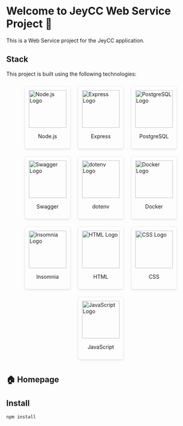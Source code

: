 # Welcome to JeyCC Web Service Project 👋

This is a Web Service project for the JeyCC application.

## Stack

This project is built using the following technologies:

<div style="display: flex; flex-wrap: wrap; justify-content: center;">
    <div style="display: flex; flex-direction: column; align-items: center; border: 1px solid #eee; padding: 10px; margin: 10px; border-radius: 5px; box-shadow: 0 2px 4px rgba(0,0,0,0.1);">
        <img src="https://encrypted-tbn0.gstatic.com/images?q=tbn:ANd9GcT5-e_zLyIIrlVMxClajEd6a1KCSg8D5koXLQ&s" alt="Node.js Logo" width="100">
        <p>Node.js</p>
    </div>
    <div style="display: flex; flex-direction: column; align-items: center; border: 1px solid #eee; padding: 10px; margin: 10px; border-radius: 5px; box-shadow: 0 2px 4px rgba(0,0,0,0.1);">
        <img src="https://cdn.groovetechnology.com/wp-content/uploads/2023/08/expressjs.png" alt="Express Logo" width="100">
        <p>Express</p>
    </div>
    <div style="display: flex; flex-direction: column; align-items: center; border: 1px solid #eee; padding: 10px; margin: 10px; border-radius: 5px; box-shadow: 0 2px 4px rgba(0,0,0,0.1);">
        <img src="https://cleardatascience.com/wp-content/uploads/2019/05/postgresql_logo.png" alt="PostgreSQL Logo" width="100">
        <p>PostgreSQL</p>
    </div>
    <div style="display: flex; flex-direction: column; align-items: center; border: 1px solid #eee; padding: 10px; margin: 10px; border-radius: 5px; box-shadow: 0 2px 4px rgba(0,0,0,0.1);">
       <img src="https://upload.wikimedia.org/wikipedia/commons/a/ab/Swagger-logo.png" alt="Swagger Logo" width="100">
       <p>Swagger</p>
    </div>
    <div style="display: flex; flex-direction: column; align-items: center; border: 1px solid #eee; padding: 10px; margin: 10px; border-radius: 5px; box-shadow: 0 2px 4px rgba(0,0,0,0.1);">
       <img src="https://extensions.panicfiles.com/extensions/logos/ENV.novaextension/extension_l69p5ij.png" alt="dotenv Logo" width="100">
        <p>dotenv</p>
    </div>
    <div style="display: flex; flex-direction: column; align-items: center; border: 1px solid #eee; padding: 10px; margin: 10px; border-radius: 5px; box-shadow: 0 2px 4px rgba(0,0,0,0.1);">
       <img src="https://miro.medium.com/v2/resize:fit:400/1*OARpkeBkn_Tw3vk8H769OQ.png" alt="Docker Logo" width="100">
        <p>Docker</p>
    </div>
    <div style="display: flex; flex-direction: column; align-items: center; border: 1px solid #eee; padding: 10px; margin: 10px; border-radius: 5px; box-shadow: 0 2px 4px rgba(0,0,0,0.1);">
       <img src="https://www.pngitem.com/pimgs/m/463-4634376_insomnia-rest-client-icon-hd-png-download.png" alt="Insomnia Logo" width="100">
       <p>Insomnia</p>
    </div>
    <div style="display: flex; flex-direction: column; align-items: center; border: 1px solid #eee; padding: 10px; margin: 10px; border-radius: 5px; box-shadow: 0 2px 4px rgba(0,0,0,0.1);">
        <img src="https://icons.iconarchive.com/icons/cornmanthe3rd/plex/512/Other-html-5-icon.png" alt="HTML Logo" width="100">
        <p>HTML</p>
    </div>
    <div style="display: flex; flex-direction: column; align-items: center; border: 1px solid #eee; padding: 10px; margin: 10px; border-radius: 5px; box-shadow: 0 2px 4px rgba(0,0,0,0.1);">
        <img src="https://upload.wikimedia.org/wikipedia/commons/thumb/6/62/CSS3_logo.svg/2048px-CSS3_logo.svg.png" alt="CSS Logo" width="100">
        <p>CSS</p>
    </div>
    <div style="display: flex; flex-direction: column; align-items: center; border: 1px solid #eee; padding: 10px; margin: 10px; border-radius: 5px; box-shadow: 0 2px 4px rgba(0,0,0,0.1);">
       <img src="https://static.vecteezy.com/system/resources/previews/027/127/463/non_2x/javascript-logo-javascript-icon-transparent-free-png.png" alt="JavaScript Logo" width="100">
        <p>JavaScript</p>
    </div>
</div>

## 🏠 Homepage

<!-- Add links here, such as:
    - Application link
    - API Documentation link
-->

## Install

```sh
npm install
